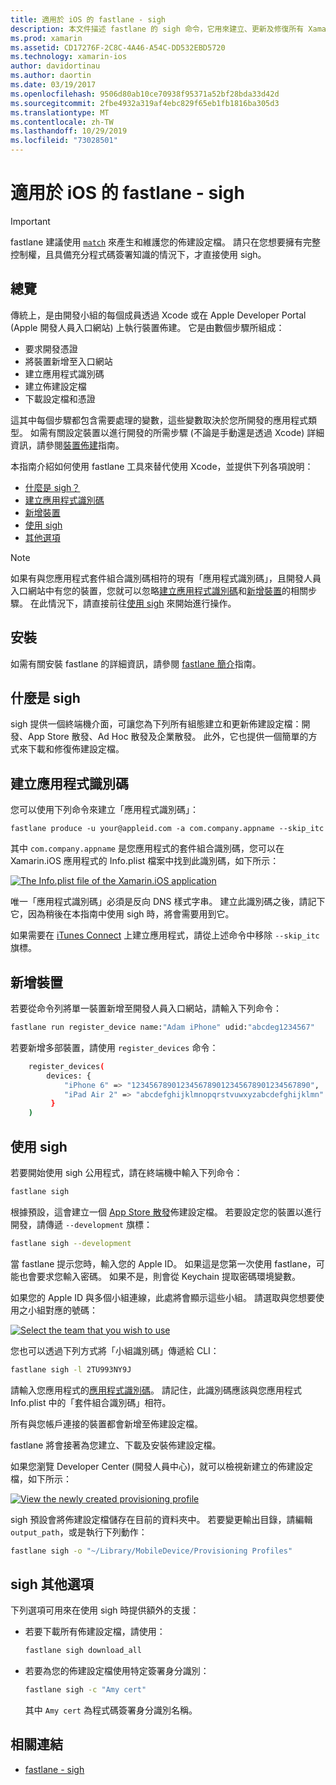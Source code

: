 ```yaml
---
title: 適用於 iOS 的 fastlane - sigh
description: 本文件描述 fastlane 的 sigh 命令，它用來建立、更新及修復所有 Xamarin.iOS 的組建組態佈建設定檔。
ms.prod: xamarin
ms.assetid: CD17276F-2C8C-4A46-A54C-DD532EBD5720
ms.technology: xamarin-ios
author: davidortinau
ms.author: daortin
ms.date: 03/19/2017
ms.openlocfilehash: 9506d80ab10ce70938f95371a52bf28bda33d42d
ms.sourcegitcommit: 2fbe4932a319af4ebc829f65eb1fb1816ba305d3
ms.translationtype: MT
ms.contentlocale: zh-TW
ms.lasthandoff: 10/29/2019
ms.locfileid: "73028501"
---
```

# <a name="fastlane-for-ios-sigh"></a>適用於 iOS 的 fastlane - sigh

> [!IMPORTANT]
> fastlane 建議使用 [`match`](~/ios/deploy-test/provisioning/fastlane/match.md) 來產生和維護您的佈建設定檔。 請只在您想要擁有完整控制權，且具備充分程式碼簽署知識的情況下，才直接使用 sigh。

## <a name="overview"></a>總覽

傳統上，是由開發小組的每個成員透過 Xcode 或在 Apple Developer Portal (Apple 開發人員入口網站) 上執行裝置佈建。 它是由數個步驟所組成：

- 要求開發憑證
- 將裝置新增至入口網站
- 建立應用程式識別碼
- 建立佈建設定檔
- 下載設定檔和憑證

這其中每個步驟都包含需要處理的變數，這些變數取決於您所開發的應用程式類型。 如需有關設定裝置以進行開發的所需步驟 (不論是手動還是透過 Xcode) 詳細資訊，請參閱[裝置佈建](~/ios/get-started/installation/device-provisioning/index.md)指南。

本指南介紹如何使用 fastlane 工具來替代使用 Xcode，並提供下列各項說明：

- [什麼是 sigh？](#whatissigh)
- [建立應用程式識別碼](#appid)
- [新增裝置](#newdevices)
- [使用 sigh](#using)
- [其他選項](#options)

> [!NOTE]
> 如果有與您應用程式套件組合識別碼相符的現有「應用程式識別碼」，且開發人員入口網站中有您的裝置，您就可以忽略[建立應用程式識別碼](#appid)和[新增裝置](#newdevices)的相關步驟。 在此情況下，請直接前往[使用 sigh](#using) 來開始進行操作。

## <a name="installation"></a>安裝

如需有關安裝 fastlane 的詳細資訊，請參閱 [fastlane 簡介](~/ios/deploy-test/provisioning/fastlane/index.md#Installation)指南。

<a name="whatissigh" />

## <a name="what-is-sigh"></a>什麼是 sigh

sigh 提供一個終端機介面，可讓您為下列所有組態建立和更新佈建設定檔：開發、App Store 散發、Ad Hoc 散發及企業散發。 此外，它也提供一個簡單的方式來下載和修復佈建設定檔。

<a name="appid" />

## <a name="creating-an-app-id"></a>建立應用程式識別碼

您可以使用下列命令來建立「應用程式識別碼」：

```
fastlane produce -u your@appleid.com -a com.company.appname --skip_itc
```

其中 `com.company.appname` 是您應用程式的套件組合識別碼，您可以在 Xamarin.iOS 應用程式的 Info.plist 檔案中找到此識別碼，如下所示：

[![](sigh-images/fastlane-image5.png "The Info.plist file of the Xamarin.iOS application")](sigh-images/fastlane-image5.png#lightbox)

唯一「應用程式識別碼」必須是反向 DNS 樣式字串。 建立此識別碼之後，請記下它，因為稍後在本指南中使用 sigh 時，將會需要用到它。

如果需要在 [iTunes Connect](~/ios/deploy-test/app-distribution/app-store-distribution/itunesconnect.md) 上建立應用程式，請從上述命令中移除 `--skip_itc` 旗標。

<a name="newdevices" />

## <a name="adding-new-devices"></a>新增裝置

若要從命令列將單一裝置新增至開發人員入口網站，請輸入下列命令：

```bash
fastlane run register_device name:"Adam iPhone" udid:"abcdeg1234567"
```

若要新增多部裝置，請使用 `register_devices` 命令：

```bash
    register_devices(
        devices: {
            "iPhone 6" => "1234567890123456789012345678901234567890",
            "iPad Air 2" => "abcdefghijklmnopqrstvuwxyzabcdefghijklmn"
         }
    )
```

<a name="using" />

## <a name="using-sigh"></a>使用 sigh

若要開始使用 sigh 公用程式，請在終端機中輸入下列命令：

```bash
fastlane sigh
```

根據預設，這會建立一個 [App Store 散發](~/ios/deploy-test/app-distribution/app-store-distribution/index.md)佈建設定檔。 若要設定您的裝置以進行開發，請傳遞 `--development` 旗標：

```bash
fastlane sigh --development
```

當 fastlane 提示您時，輸入您的 Apple ID。 如果這是您第一次使用 fastlane，可能也會要求您輸入密碼。 如果不是，則會從 Keychain 提取密碼環境變數。

如果您的 Apple ID 與多個小組連線，此處將會顯示這些小組。 請選取與您想要使用之小組對應的號碼：

[![](sigh-images/fastlane-image2.png "Select the team that you wish to use")](sigh-images/fastlane-image2.png#lightbox)

您也可以透過下列方式將「小組識別碼」傳遞給 CLI：

```bash
fastlane sigh -l 2TU993NY9J
```

請輸入您應用程式的[應用程式識別碼](#appid)。 請記住，此識別碼應該與您應用程式 Info.plist 中的「套件組合識別碼」相符。

所有與您帳戶連接的裝置都會新增至佈建設定檔。

fastlane 將會接著為您建立、下載及安裝佈建設定檔。

如果您瀏覽 Developer Center (開發人員中心)，就可以檢視新建立的佈建設定檔，如下所示：

[![](sigh-images/fastlane-image10.png "View the newly created provisioning profile")](sigh-images/fastlane-image10.png#lightbox)

sigh 預設會將佈建設定檔儲存在目前的資料夾中。 若要變更輸出目錄，請編輯 `output_path`，或是執行下列動作：

```bash
fastlane sigh -o "~/Library/MobileDevice/Provisioning Profiles"
```

<a name="options" />

## <a name="sigh-additional-options"></a>sigh 其他選項

下列選項可用來在使用 sigh 時提供額外的支援：

- 若要下載所有佈建設定檔，請使用：

    ```bash
    fastlane sigh download_all
    ```

- 若要為您的佈建設定檔使用特定簽署身分識別：

    ```bash
    fastlane sigh -c "Amy cert"
    ```
    
    其中 `Amy cert` 為程式碼簽署身分識別名稱。

## <a name="related-links"></a>相關連結

- [fastlane - sigh](https://github.com/fastlane/fastlane/tree/master/sigh#readme)

